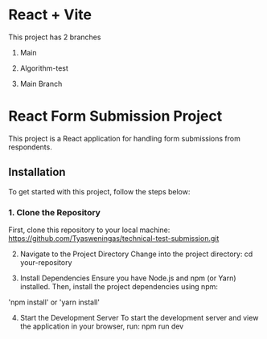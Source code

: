 # React + Vite

This project has 2 branches
1. Main
2. Algorithm-test

1. Main Branch
# React Form Submission Project

This project is a React application for handling form submissions from respondents.

## Installation

To get started with this project, follow the steps below:

### 1. Clone the Repository

First, clone this repository to your local machine: https://github.com/Tyasweningas/technical-test-submission.git

2. Navigate to the Project Directory
Change into the project directory:
cd your-repository

3. Install Dependencies
Ensure you have Node.js and npm (or Yarn) installed. Then, install the project dependencies using npm:

'npm install' or 'yarn install'

4. Start the Development Server
To start the development server and view the application in your browser, run:
npm run dev
